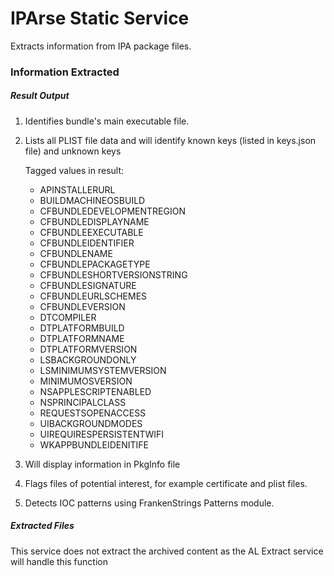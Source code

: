# IPArse Static Service

Extracts information from IPA package files.

### Information Extracted 
##### Result Output
1.  Identifies bundle's main executable file.
2.  Lists all PLIST file data and will identify known keys (listed in keys.json file) and unknown keys

    Tagged values in result:
    
    - APINSTALLERURL
    - BUILDMACHINEOSBUILD
    - CFBUNDLEDEVELOPMENTREGION
    - CFBUNDLEDISPLAYNAME
    - CFBUNDLEEXECUTABLE
    - CFBUNDLEIDENTIFIER
    - CFBUNDLENAME
    - CFBUNDLEPACKAGETYPE
    - CFBUNDLESHORTVERSIONSTRING
    - CFBUNDLESIGNATURE
    - CFBUNDLEURLSCHEMES
    - CFBUNDLEVERSION
    - DTCOMPILER
    - DTPLATFORMBUILD
    - DTPLATFORMNAME
    - DTPLATFORMVERSION
    - LSBACKGROUNDONLY
    - LSMINIMUMSYSTEMVERSION
    - MINIMUMOSVERSION
    - NSAPPLESCRIPTENABLED
    - NSPRINCIPALCLASS
    - REQUESTSOPENACCESS
    - UIBACKGROUNDMODES
    - UIREQUIRESPERSISTENTWIFI
    - WKAPPBUNDLEIDENITIFE

3.  Will display information in PkgInfo file

4.  Flags files of potential interest, for example certificate and plist files.

5.  Detects IOC patterns using FrankenStrings Patterns module.

##### Extracted Files

This service does not extract the archived content as the AL Extract service will handle this function
